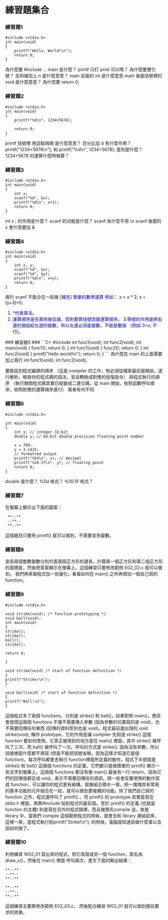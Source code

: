 # 練習題集合 #
### 練習題1 ###
```C=
#include <stdio.h>
int main(void)
{
	printf("Hello, World!\n");
	return 0;
}
```
為什麼要 #include ...
main 是什麼？
printf 只打 print 可以嗎？
為什麼要雙引號？
反斜線加上 n 是什麼意思？
main 前面的 int 是什麼意思
main 後面括號裡的 void 是什麼意思？
為什麼要 return 0;
### 練習題2 ###
```C=
#include <stdio.h>
int main(void)
{
	printf("%d\n", 1234+5678);

	return 0;
}
```
printf 括號裡 用逗點隔開 是什麼意思？
百分比加 d 有什麼作用？
printf("1234+5678\n"); 和 printf("%d\n", 1234+5678); 差別是什麼？
1234+5678 的運算什麼時候算？
### 練習題3 ###
```C=
#include <stdio.h>
int main(void)
{
	int x;
	scanf("%d", &x);
	printf("%d\n", x+1);
	return 0;
}
```
int x ; 的作用是什麼？
scanf 的功能是什麼？
scanf 為什麼不用 \n
scanf 後面的 x 會什麼要加 &
### 練習題4 ###
```C=
#include <stdio.h>
int main(void)
{
	int x, y;
	scanf("%d", &x);
	scanf("%d", &y);
	printf("%d\n", x+y);
	return 0;
}
```
兩行 scanf 不能合在一起做
<font color="blue">
[補充]
簡單的數學運算
例如：
x = x * 2;
x = (y+3)*5;
1. *代表乘法。
2. 運算順序是先乘除後加減，否則要靠括號改變運算順序。
3.等號的作用是將右邊的值設給左邊的變數，所以左邊必須是變數，不能是數值 （例如 3=x; 不行)。
</font>
### 練習題5 ###
```C=
#include <stdio.h>
int func1(void);
int func2(void);
int main(void)
{
	func1();
	return 0;
}
int func1(void)
{
	func2();
	return 0;
}
int func2(void)
{
	printf("Hello world!\n");
	return 0;
}
```
為什麼在 main 的上面需要加上兩行 int func1(void); int func2(void);

要能區別程式編譯的順序 （這是 compiler 的工作，牠必須從檔案最前面開始，逐行解析，檢查你的程式碼的語法，並且轉換成對應的低階指令）
與程式執行的順序 （執行期間程式碼其實已經變成二進位碼，從 main 開始，依照函數呼叫順序，依照對應的運算順序進行）
兩者有何不同
### 練習題6 ###
```C=
#include <stdio.h>

int main(void)
{
	int x; // integer 32-bit
	double y; // 64-bit double precision floating point number

	x = 789;
	y = 3.1415;
	// formatted output
	printf("%5d\n", x); // decimal
	printf("%10.5f\n", y); // floating point
	return 0;
}
```

double 是什麼？
%5d 格式？
％10.5f 格式？

### 練習題7 ###
在螢幕上顯示出下面的圖案： 

     **--**
     --**--
     **--**

這個題目只要用 printf() 就可以做到，不需要宣告變數。

### 練習題8 ###
宣告兩個整數變數分別代表兩個正方形的邊長，計算第一個正方形和第二個正方形的面積差，然後把答案顯示在螢幕上。這個練習只要修改範例 E02_02.c 就可以做到。
我們再來替程式加一些變化，看看如何在 main() 之外再增加一個自己寫的 function。

### 練習題9 ###

```C=
#include <stdio.h>

void strike(void); /* function prototyping */
void ball(void);
int main(void)
{
strike();
strike();
ball();
strike();

return 0;

}

void strike(void) /* start of function definition */
{
printf("Strike!\n");
}

void ball(void) /* start of function definition */
{
printf("Ball!\n");
}
```


這個程式多了兩個 functions，分別是 strike() 和 ball()，如果對照 main()，應該會發現這兩個 functions 不僅不需要傳入參數 (因為參數的位置寫的是 void)，也不需要回傳任何東西 (回傳的資料型別也是 void)。程式最前面出現的 void strike(void); 稱作 prototype，它的作用是讓 compiler 先知道 strike() 這個 function 要如何使用。它真正被用到的地方是在 main() 裡面，其中 strike() 被呼叫了三次，而 ball() 被呼叫了一次。呼叫的方式是 strike(); 因為沒有參數，所以括號裡面什麼都不用寫 (但是不能把括號省略，因為這樣才知道它是個 function)。每次呼叫都會去執行 function裡面所定義的動作。程式下半部就是 strike() 和 ball() 這兩個 functions 的定義，它們都只是做簡單的 printf() 顯示一些文字到螢幕上。這兩個 functions 都沒有像 main() 最後有一行 return，因為它們的回傳值都定成 void，表示不需要回傳任何資訊。把一些會反覆使用的動作寫成 function，可以讓你的程式更有結構。就像組合積木一樣，把一塊塊具有常用的基本功能的元件組合在一起，就可以做到更複雜的功能。除了我們自己寫的 function 之外，程式還呼叫了 printf() 。而 printf() 的 prototype 其實是寫在 stdio.h 裡面，再靠#include 貼到程式的最前面。至於 printf() 的定義 (也就是 function 的主體) 則是寫在另外的程式碼裡，而且被預先compile 過，放進 library 中，當我們 compile 這個範例程式的時候，就會去和 library 連結起來，這樣一來，當程式執行到printf("Strike!\n"); 的時候，電腦就知道該做什麼事以及該如何做了。

### 練習題10 ###

利用練習 W02_01 寫出來的程式，把它改寫成另一個 function，取名為 draw_x()，然後在 main() 裡面
呼叫兩次，產生下面的輸出結果：

    **--**
    --**--
    **--**

    **--**
    --**--
    **--**

這個練習主要靠修改範例 E02_03.c， 然後配合練習 W02_01 就可以做到題目要求的效果。
